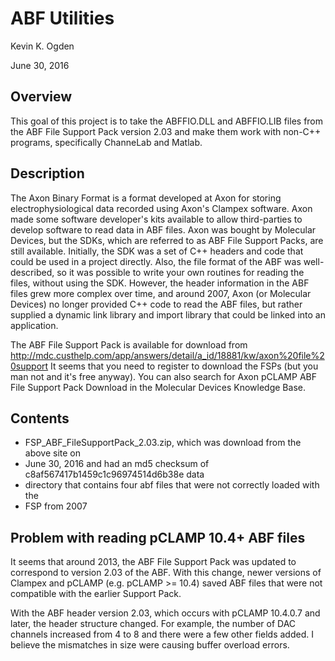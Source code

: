 ABF Utilities
==========================================================================

Kevin K. Ogden

June 30, 2016


Overview
--------------------------------------------------------------------------

This goal of this project is to take the ABFFIO.DLL and ABFFIO.LIB files from
the ABF File Support Pack version 2.03 and make them work with non-C++ programs,
specifically ChanneLab and Matlab.


Description
--------------------------------------------------------------------------

The Axon Binary Format is a format developed at Axon for storing
electrophysiological data recorded using Axon's Clampex software.  Axon made
some software developer's kits available to allow third-parties to develop
software to read data in ABF files. Axon was bought by Molecular Devices, but
the SDKs, which are referred to as ABF File Support Packs, are still available.
Initially, the SDK was a set of C++ headers and code that could be used in a
project directly.  Also, the file format of the ABF was well-described, so it
was possible to write your own routines for reading the files, without using the
SDK. However, the header information in the ABF files grew more complex over
time, and around 2007, Axon (or Molecular Devices) no longer provided C++ code
to read the ABF files, but rather supplied a dynamic link library and import
library that could be linked into an application.

The ABF File Support Pack is available for download from
http://mdc.custhelp.com/app/answers/detail/a_id/18881/kw/axon%20file%20support
It seems that you need to register to download the FSPs (but you man not and
it's free anyway).  You can also search for Axon pCLAMP ABF File Support Pack
Download in the Molecular Devices Knowledge Base.


Contents
--------------------------------------------------------------------------

* FSP_ABF_FileSupportPack_2.03.zip, which was download from the above site on
* June 30, 2016 and had an md5 checksum of c8af567417b1459c1c96974514d6b38e data
* directory that contains four abf files that were not correctly loaded with the
* FSP from 2007


Problem with reading pCLAMP 10.4+ ABF files
-------------------------------------------

It seems that around 2013, the ABF File Support Pack was updated to correspond
to version 2.03 of the ABF.  With this change, newer versions of Clampex and
pCLAMP (e.g. pCLAMP >= 10.4) saved ABF files that were not compatible with the
earlier Support Pack.

With the ABF header version 2.03, which occurs with pCLAMP 10.4.0.7 and later,
the header structure changed.  For example, the number of DAC channels increased
from 4 to 8 and there were a few other fields added. I believe the mismatches in
size were causing buffer overload errors.
